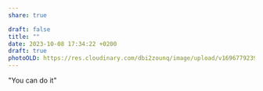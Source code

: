 ```yaml
---
share: true

draft: false
title: ""
date: 2023-10-08 17:34:22 +0200
draft: true
photoOLD: https://res.cloudinary.com/dbi2zounq/image/upload/v1696779239/g4qybxerghcggtvoukwt.jpg
---
```


"You can do it"
